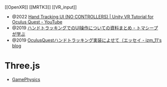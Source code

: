 [[OpenXR]] [[MRTK3]] [[VR_input]]

- @2022 [Hand Tracking UI (NO CONTROLLERS) | Unity VR Tutorial for Oculus Quest - YouTube](https://www.youtube.com/watch?v=waFJcar3cwM&ab_channel=RealaryVR)
- @2019 [ハンドトラッキングでのUI操作についての資料まとめ - トマシープが学ぶ](https://bibinbaleo.hatenablog.com/entry/2019/12/13/085313)
- @2019 [OculusQuestハンドトラッキング実装によせて（エッセイ - izm_11's blog](https://izm-11.hatenablog.com/entry/2019/12/11/142128)
# Three.js
- [GamePhysics](https://sketchpunklabs.github.io/xrhand/)
